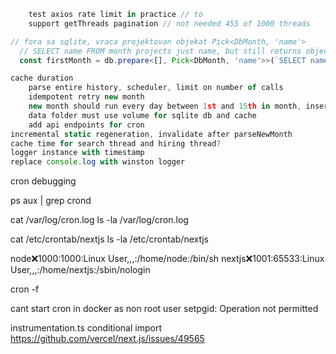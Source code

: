 ```ts
    test axios rate limit in practice // to
    support getThreads pagination // not needed 455 of 1000 threads

// fora sa sqlite, vraca projektovan objekat Pick<DbMonth, 'name'>
  // SELECT name FROM month projects just name, but still returns object { name }
  const firstMonth = db.prepare<[], Pick<DbMonth, 'name'>>(`SELECT name FROM month ORDER BY name ASC LIMIT 1`).get();

cache duration
    parse entire history, scheduler, limit on number of calls
    idempotent retry new month
    new month should run every day between 1st and 15th in month, insert or update
    data folder must use volume for sqlite db and cache
    add api endpoints for cron
incremental static regeneration, invalidate after parseNewMonth
cache time for search thread and hiring thread?
logger instance with timestamp
replace console.log with winston logger
```

cron debugging

ps aux | grep crond

cat /var/log/cron.log
ls -la /var/log/cron.log

cat /etc/crontab/nextjs
ls -la /etc/crontab/nextjs

node:x:1000:1000:Linux User,,,:/home/node:/bin/sh
nextjs:x:1001:65533:Linux User,,,:/home/nextjs:/sbin/nologin

cron -f

cant start cron in docker as non root user
setpgid: Operation not permitted

instrumentation.ts conditional import
https://github.com/vercel/next.js/issues/49565